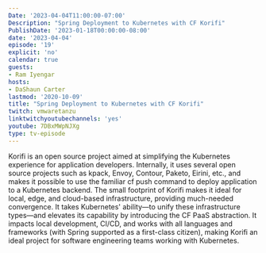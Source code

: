 ```yaml
---
Date: '2023-04-04T11:00:00-07:00'
Description: "Spring Deployment to Kubernetes with CF Korifi"
PublishDate: '2023-01-18T00:00:00-08:00'
date: '2023-04-04'
episode: '19'
explicit: 'no'
calendar: true
guests:
- Ram Iyengar
hosts:
- DaShaun Carter
lastmod: '2020-10-09'
title: "Spring Deployment to Kubernetes with CF Korifi"
twitch: vmwaretanzu
linktwitchyoutubechannels: 'yes'
youtube: 7DBxMWpNJXg
type: tv-episode
---
```


Korifi is an open source project aimed at simplifying the Kubernetes experience for application developers. Internally, it uses several open source projects such as kpack, Envoy, Contour, Paketo, Eirini, etc., and makes it possible to use the familiar cf push command to deploy application to a Kubernetes backend. The small footprint of Korifi makes it ideal for local, edge, and cloud-based infrastructure, providing much-needed convergence. It takes Kubernetes' ability—to unify these infrastructure types—and elevates its capability by introducing the CF PaaS abstraction. It impacts local development, CI/CD, and works with all languages and frameworks (with Spring supported as a first-class citizen), making Korifi an ideal project for software engineering teams working with Kubernetes.